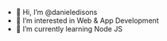 - 👋 Hi, I’m @danieledisons
- 👀 I’m interested in Web & App Development
- 🌱 I’m currently learning Node JS

<!---
danieledisons/danieledisons is a ✨ special ✨ repository because its `README.md` (this file) appears on your GitHub profile.
You can click the Preview link to take a look at your changes.
--->
